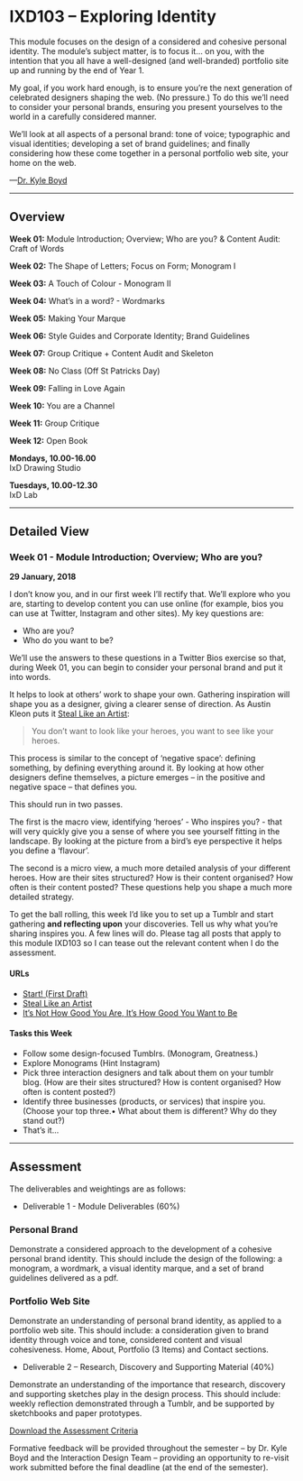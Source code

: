 IXD103 – Exploring Identity
===========================

This module focuses on the design of a considered and cohesive personal identity. The module’s subject matter, is to focus it… on you, with the intention that you all have a well-designed (and well-branded) portfolio site up and running by the end of Year 1.

My goal, if you work hard enough, is to ensure you’re the next generation of celebrated designers shaping the web. (No pressure.) To do this we’ll need to consider your personal brands, ensuring you present yourselves to the world in a carefully considered manner.

We’ll look at all aspects of a personal brand: tone of voice; typographic and visual identities; developing a set of brand guidelines; and finally considering how these come together in a personal portfolio web site, your home on the web.

—[Dr. Kyle Boyd](https://twitter.com/kylbyd)


----


Overview
--------

__Week 01:__ Module Introduction; Overview; Who are you? & Content Audit: Craft of Words 

__Week 02:__ The Shape of Letters; Focus on Form; Monogram I 
 
__Week 03:__ A Touch of Colour -  Monogram II  

__Week 04:__ What’s in a word? -  Wordmarks   

__Week 05:__ Making Your Marque  

__Week 06:__ Style Guides and Corporate Identity; Brand Guidelines 

__Week 07:__ Group Critique  + Content Audit and Skeleton

__Week 08:__ No Class (Off St Patricks Day)
  
__Week 09:__ Falling in Love Again  

__Week 10:__ You are a Channel 

__Week 11:__ Group Critique  

__Week 12:__ Open Book

__Mondays, 10.00-16.00__  
IxD Drawing Studio

__Tuesdays, 10.00-12.30__  
IxD Lab


----


Detailed View
-------------

### Week 01 - Module Introduction; Overview; Who are you?

__29 January, 2018__

I don’t know you, and in our first week I’ll rectify that. We’ll explore who you are, starting to develop content you can use online (for example, bios you can use at Twitter, Instagram and other sites). My key questions are:

+ Who are you?
+ Who do you want to be?

We’ll use the answers to these questions in a Twitter Bios exercise so that, during Week 01, you can begin to consider your personal brand and put it into words.

It helps to look at others’ work to shape your own. Gathering inspiration will shape you as a designer, giving a clearer sense of direction. As Austin Kleon puts it [Steal Like an Artist](http://www.amazon.co.uk/exec/obidos/ASIN/0761169253/monographic-21):

> You don’t want to look like your heroes, you want to see like your heroes.

This process is similar to the concept of ‘negative space’: defining something, by defining everything around it. By looking at how other designers define themselves, a picture emerges – in the positive and negative space – that defines you.

This should run in two passes.

The first is the macro view, identifying ‘heroes’ - Who inspires you? - that will very quickly give you a sense of where you see yourself fitting in the landscape. By looking at the picture from a bird’s eye perspective it helps you define a ‘flavour’.

The second is a micro view, a much more detailed analysis of your different heroes. How are their sites structured? How is their content organised? How often is their content posted? These questions help you shape a much more detailed strategy.

To get the ball rolling, this week I’d like you to set up a Tumblr and start gathering **and reflecting upon** your discoveries. Tell us why what you’re sharing inspires you. A few lines will do. Please tag all posts that apply to this module IXD103 so I can tease out the relevant content when I do the assessment.

#### URLs

+ [Start! (First Draft)](https://github.com/fehler/tinybooks/tree/master/planets/start)
+ [Steal Like an Artist](http://www.amazon.co.uk/exec/obidos/ASIN/0761169253/monographic-21)
+ [It’s Not How Good You Are, It’s How Good You Want to Be](http://www.amazon.co.uk/exec/obidos/ASIN/0714843377/monographic-21)

#### Tasks this Week

+ Follow some design-focused Tumblrs. (Monogram, Greatness.)
+ Explore Monograms (Hint Instagram)
+ Pick three interaction designers and talk about them on your tumblr blog. (How are their sites structured? How is content organised? How often is content posted?)
+ Identify three businesses (products, or services) that inspire you. (Choose your top three.• What about them is different? Why do they stand out?)
+ That’s it...

----

<!---

### Week 02 - The Shape of Letters; Focus on Form; Monogram I

__05 February, 2018__


This week we’re looking at monograms, exploring how we can create bold and dynamic brands by combining letterforms. We’ll explore the history of monograms, setting them in a historical context, before exploring some contemporary examples.

At this point we’re focused on form, no colour. We’re considering letterforms - positive and negative space - and just working in black and white.

Your task this week is to create a personal monogram - combining two or more of your initials - as the first part of your personal identity journey. Before you do this, please create a moodboard- analogue or digital - to gather some inspiration. Please post your development work - research, screenshots, scans and photographs - to your Tumblrs.

Remember, the Tumblr is allocated 20% of the total marks, put in the requisite work here.


#### URLs

+ [Monogram Project](https://www.instagram.com/monogramproject/)
+ [Wikipedia Rebrand](http://www.movingbrands.com/work/wikipedia-an-mb-internal-project)
+ [Celebrating Monogram (LV)](http://uk.louisvuitton.com/eng-gb/la-maison/celebrating-monogram-icon-and-the-iconoclasts)


----


### Week 03 - A Touch of Colour; Monogram II

__12 February, 2018__


This week we’ll develop our monograms by exploring how colour might be used as a part of the design process. We’ll explore colour systems - and colour in culture - and we’ll consider how developing a colour palette for your brand can define it.

We’ll take our first look at brand guidelines, exploring the guidelines for: Jamie Oliver; FIVEUSA; HM Government; and Ulster University. Finally, looking at Pentagram’s work for MIT, we’ll explore how some brands eschew colour, opting instead to avoid it and embrace the possibilities that black and white offers.

We’ll also run a series of small group critiques to give you a chance to get some formative feedback and to see how your peers are progressing.
 

#### URLs


+ [City of Melbourne](https://www.behance.net/gallery/276451/city-of-melbourne)
+ [MIT Media Lab](http://www.underconsideration.com/brandnew/archives/new_logo_and_identity_for_mit_media_lab_by_pentagram.php#.VtreJMfHT8s)
+ [Pentagram Blog](http://www.pentagram.com/#/blog/113317)
+ [Monogram Inspiration](https://uk.pinterest.com/kylbyd/monogram-inspiration/)

----


### Week 04 - Wordmarks; What’s in a word?

__19 February, 2018__


This week we kick off with a critique of your monograms, affording you an opportunity to receive some formative feedback. This allows you to take on board the feedback and advice offered and continue to refine the work you’re doing before the final hand-in.

With our monograms defined, we explore wordmarks and their role as part of a considered identity campaign. We explore wordmarks throughout history, highlighting some examples of best practice. For inspiration we explore different categories of wordmarks, including calligraphic, script, typographic and geometric.

Finally, we explore the importance of kerning letterforms and paying attention to the all-important details.

#### URLs

+ [Kerntype](http://type.method.ac)
+ [Typekit Practice](http://practice.typekit.com/lesson/)
+ [When to wordmark?](http://www.printmag.com/branding/when-to-wordmark-2/)


----

### Week 05 - Making Your Marque: Visual Design and Analogue Heaven

__26 February, 2018__

This week we undertook a full day sketchnoting workshop. This was designed to improve your drawing skills enabling you to communicate effectively using pen and paper.

We kicked off with some speed drawing exercises then sketchnoted a TED talk by Sir Ken Robinson. Finally we focused on building 25 ideas for brands in five minutes, an exercise in brainstorming and creativity. The outcomes for this were intended to trigger ideas for your visual brands. 

#### URLs

+ [Doodlers, unite!](https://www.ted.com/talks/sunni_brown)
+ [The Sketchnote Handbook](http://www.amazon.co.uk/exec/obidos/ASIN/0321857895/monographic-21)
+ [Eva-Lotta Lamm](http://www.sketchnotesbook.com)
+ [Ed Emberley - Drawing Book: Make A World](https://www.amazon.co.uk/Ed-Emberleys-Drawing-Book-Emberley/dp/0316789720)


----
### Week 06 - Style Guides

__05 March, 2018__


This week we looked at the importance of developing style guides to underpin a cohesive brand identity. We explored the history of corporate identity systems considering how the principles of these have mapped onto contemporary digital equivalents.

We explored: pattern libraries; style tiles, element collages, and style guides.

#### URLs

+ [Style Tiles](http://styletil.es)
+ [Element Collages](http://danielmall.com/articles/rif-element-collages/)
+ [Style Guides](http://styleguides.io)
+ + [Front-end Style Guides](http://maban.co.uk/projects/front-end-style-guides/)
+ [Creating Style Guides](http://alistapart.com/article/creating-style-guides)
+ [Twitter Brand Assets](https://about.twitter.com/company/brand-assets)

---

### Week 07 - Group Critique

__12 March, 2017__

A group critique encouraging peer learning, this session affords an opportunity to gather feedback on the work done to date. Expect honest opinions, expressed fairly.

This critique affords the students formative feedback, providing them with an opportunity to address any issues and to improve the quality of the submission before the May hand-in.

#### URLs

No URLs  this week

---

### Week 08 - Content Audit and Skeleton

__19 March, 2017__


This week we will be beginning to look at starting to designing our own portfolio sites.  We will return to the three hero excercise were we look at how are design heroes structure their sites by conducting another content audit to give us a skeleton to how we design our own portfolio sites.

This week you should have: 

- Final Brand Guidelines
- Single Page Site – Paper Prototype
- Single Page Site – Digital Visual


#### URLs

+ [Portfolio Sites](http://www.webdesignerdepot.com/2016/07/the-best-new-portfolio-sites-july-2016/)
+ [Awwwards Portfolios](http://www.awwwards.com/websites/portfolio/)
+ [How to make useful wireframes](https://medium.com/@dustin/how-to-get-value-from-wireframes-f40c2cf27960#.st7n4dicm)


----



### Week 09 - Falling in Love Again; The Journeyman

__09 April, 2018__


This week we looked at branding from a visual perspective. We explored the concept of ‘lovemarks’, brands that have ‘high love’ and ‘high respect’. We looked at a number of brands, including Nudie Jeans, Build and Brewbot, exploring how they had considered every aspect of their brands and designed ‘touchpoints’ to communicate their values.

#### URLs

+ [Lovemarks](http://www.lovemarks.com)
+ [Nudie Jeans](https://www.nudiejeans.com/page/this-is-nudie-jeans)
+ [Build](https://www.flickr.com/search/?text=buildconf)

----


### Week 10 - You are a Channel

__16 April, 2018__

This we talk about you as a channel - how you communicate your brand using broadcast programming and the content mix.  How its important to gather material and share this with others through various channels. 


#### URLs

No URLs this week.


----

### Week 11 - Group Critique

__23 April, 2018__

A group critique encouraging peer learning, this session affords an opportunity to gather feedback on the work done to date. Expect honest opinions, expressed fairly.

This critique affords the students formative feedback, providing them with an opportunity to address any issues and to improve the quality of the submission before the January hand-in.

#### URLs

+ [Five Tips on taking design feedback](http://blog.invisionapp.com/5-tips-on-taking-design-feedback/)
+ [Design Critism and the Cretive Process](https://alistapart.com/article/design-criticism-creative-process)


----

### Week 12 - Open Book

__30 April, 2018__

A review lecture of what we have covered over the last 11 weeks. - Also a chance for students to get feedback on their work before final hand in.

#### URLs

No URLs  this week



---
-->



## Assessment

The deliverables and weightings are as follows:

+ Deliverable 1 - Module Deliverables (60%)

### Personal Brand

Demonstrate a considered approach to the development of a cohesive personal brand identity. This should include the design of the following: a monogram, a wordmark, a visual identity marque, and a set of brand guidelines delivered as a pdf.


### Portfolio Web Site 

Demonstrate an understanding of personal brand identity, as applied to a portfolio web site. This should include: a consideration given to brand identity through voice and tone, considered content and visual cohesiveness. Home, About, Portfolio (3 Items) and Contact sections.

+ Deliverable 2 – Research, Discovery and Supporting Material (40%)

Demonstrate an understanding of the importance that research, discovery and supporting sketches play in the design process. This should include: weekly reflection demonstrated through a Tumblr, and be supported by sketchbooks and paper prototypes.


[Download the Assessment Criteria](https://www.dropbox.com/s/f4eycrgwbjuubzo/IXD103-Assessment-Criteria.xlsx?dl=0)

Formative feedback will be provided throughout the semester – by Dr. Kyle Boyd and the Interaction Design Team – providing an opportunity to re-visit work submitted before the final deadline (at the end of the semester).



